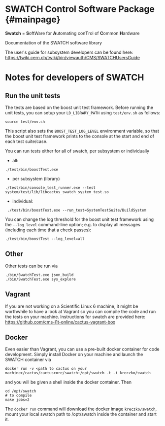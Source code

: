 SWATCH Control Software Package {#mainpage}
===============================

__Swatch__ = <b>S</b>oftWare for <b>A</b>utomating con<b>T</b>rol of <b>C</b>ommon <b>H</b>ardware

Documentation of the SWATCH software library

The user's guide for subsystem developers can be found here: https://twiki.cern.ch/twiki/bin/viewauth/CMS/SWATCHUsersGuide


# Notes for developers of SWATCH

## Run the unit tests 

The tests are based on the boost unit test framework. Before running the unit tests, you can setup
your `LD_LIBRARY_PATH` using `test/env.sh` as follows:
~~~
source test/env.sh
~~~
This script also sets the `BOOST_TEST_LOG_LEVEL` environment variable, so that the boost unit test 
framework prints to the console at the start and end of each test suite/case. 

You can run tests either for all of swatch, per subsystem or individually
 - all:
~~~
./test/bin/boostTest.exe
~~~

 - per subsystem (library)
~~~
./test/bin/console_test_runner.exe --test system/test/lib/libcactus_swatch_system_test.so
~~~

 - individual:
~~~
 ./test/bin/boostTest.exe --run_test=SystemTestSuite/BuildSystem
~~~

You can change the log threshold for the boost unit test framework using the `--log_level` 
command-line option; e.g. to display all messages (including each time that a check passes):
~~~
./test/bin/boostTest --log_level=all
~~~


## Other
Other tests can be run via
~~~
./bin/SwatchTest.exe json_build
./bin/SwatchTest.exe sys_explore
~~~

## Vagrant
If you are not working on a Scientific Linux 6 machine, it might be worthwhile
to have a look at Vagrant so you can compile the code and run the tests on your machine.
Instructions for swatch are provided here:
https://github.com/cms-l1t-online/cactus-vagrant-box

## Docker
Even easier than Vagrant, you can use a pre-built docker container for code development. Simply install Docker on your machine and launch the SWATCH container via
```
docker run -v <path to cactus on your machine>/cactus/cactuscore/swatch:/opt/swatch -t -i kreczko/swatch
```
and you will be given a shell inside the docker container. Then
```
cd /opt/swatch
# to compile
make jobs=2
```
The ```docker run``` command will download the docker image ```kreczko/swatch```, mount your local swatch path to /opt/swatch inside the container and start it.
